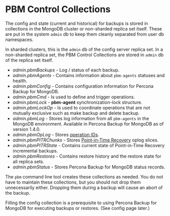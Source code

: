 # PBM Control Collections

The config and state (current and historical) for backups is stored in
collections in the MongoDB cluster or non-sharded replica set itself. These are
put in the system `admin` db to keep them cleanly separated from user db namespaces.

In sharded clusters, this is the `admin` db of the config server replica set. In a non-sharded replica set, the PBM Control Collections are stored in
`admin` db of the replica set itself.

* *admin.pbmBackups* - Log / status of each backup.
* *admin.pbmAgents* - Contains information about `pbm-agents` statuses and health.
* *admin.pbmConfig* - Contains configuration information for Percona Backup for MongoDB.
* *admin.pbmCmd* - Is used to define and trigger operations.
* *admin.pbmLock* - **pbm-agent** synchronization-lock structure.
* *admin.pbmLockOp* - Is used to coordinate operations that are not mutually exclusive such as make backup and delete backup.
* *admin.pbmLog* - Stores log information from all `pbm-agents` in the MongoDB environment. Available in Percona Backup for MongoDB as of version 1.4.0.
* *admin.pbmOpLog* - Stores [operation IDs](../reference/glossary.md#opids).
* *admin.pbmPITRChunks* - Stores [Point-in-Time Recovery](../reference/glossary.md#point-in-time-recovery) oplog slices.
* *admin.pbmPITRState* - Contains current state of Point-in-Time Recovery incremental backups.
* *admin.pbmRestores* - Contains restore history and the restore state for all replica sets.
* *admin.pbmStatus* - Stores Percona Backup for MongoDB status records.

The `pbm` command line tool creates these collections as needed. You do not
have to maintain these collections, but you should not drop them unnecessarily
either. Dropping them during a backup will cause an abort of the backup.

Filling the config collection is a prerequisite to using Percona Backup for MongoDB for executing backups or restores. (See config page later.)